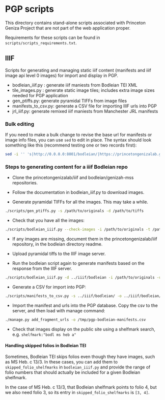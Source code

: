 # PGP scripts

This directory contains stand-alone scripts associated with
Princeton Geniza Project that are not part of the web application proper.

Requirements for these scripts can be found in `scripts/scripts_requirements.txt`.

## IIIF

Scripts for generating and managing static iiif content (manifests and
iiif image api level 0 images) for import and display in PGP.

-   bodleian_iiif.py : generate iiif maniests from Bodleian TEI XML
-   tile_images.py : generate static image tiles; includes extra image sizes needed for PGP application
-   gen_ptiffs.py: generate pyramidal TIFFs from image files
-   manifests_to_csv.py: generate a CSV file for importing IIIF urls into PGP
-   jrl_iiif.py: generate remixed iiif maniests from Manchester JRL manifests

### Bulk editing

If you need to make a bulk change to revise the base url for manifests or
image info files, you can use `sed` to edit in place. The syntax should look
something like this (recommend testing one or two records first):

```sh
sed -i '' 's|http://0.0.0.0:8001/bodleian/|https://princetongenizalab.github.io/iiif/bodleian/|g' manifests/*.json
```

### Steps to generating content for a iiif Bodleian repo

-   Clone the princetongenizalab/iiif and bodleian/genizah-mss repositories.

-   Follow the documentation in bodleian_iiif.py to download images.

-   Generate pyramidal TIFFs for all the images. This may take a while.

```sh
./scripts/gen_ptiffs.py -s /path/to/originals -d /path/to/tiffs
```

-   Check that you have all the images:

```sh
./scripts/bodleian_iiif.py --check-images -i /path/to/originals -t /path/to/tiffs ../genizah-mss/collections/*.xml
```

-   If any images are missing, document them in the princetongenizalab/iiif repository, in the bodleian directory readme.

-   Upload pyramidal tiffs to the IIIF image server.

-   Run the bodleian script again to generate manifests based on the response from the IIIF server.

```sh
./scripts/bodleian_iiif.py -d ../iiif/bodleian -i /path/to/originals -u https://princetongenizalab.github.io/iiif/bodleian/ ../genizah-mss/collections/*.xml
```

-   Generate a CSV for import into PGP:

```sh
./scripts/manifests_to_csv.py -s ../iiif/bodleian/ -o ../iiif/bodleian/pgp-bodleian-manifests.csv
```

-   Import the manifest and urls into the PGP database. Copy the csv to the server,
    and then load with manage command:

```sh
./manage.py add_fragment_urls -o /tmp/pgp-bodleian-manifests.csv
```

-   Check that images display on the public site using a shelfmark search, e.g. `shelfmark:"bodl ms heb a"`

#### Handling skipped folios in Bodleian TEI

Sometimes, Bodleian TEI skips folios even though they have images, such as MS Heb. c 13/3. In these cases, you can add them to `skipped_folio_shelfmarks` in `bodleian_iiif.py` and provide the range of folio numbers that should actually be included for a given Bodleian shelfmark.

In the case of MS Heb. c 13/3, that Bodleian shelfmark points to folio 4, but we also need folio 3, so its entry in `skipped_folio_shelfmarks` is `[3, 4]`.
